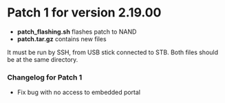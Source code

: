 # Patch 1 for version 2.19.00
* **patch_flashing.sh** flashes patch to NAND
* **patch.tar.gz** contains new files

It must be run by SSH, from USB stick connected to STB. Both files should be at the same directory.

### Changelog for Patch 1
* Fix bug with no access to embedded portal
